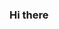 ### Hi there 

<!--
**anniepeak/anniepeak** is a  _special_  repository because its `README.md` (this file) appears on your GitHub profile.

Here are some ideas to get you started:

- 🔭 I’m currently working on ...
- 🌱 I’m currently learning racket bsl
- 👯 I’m looking to collaborate on ...
- 🤔 I’m looking for help with ...
- 💬 Ask me about ...
- 📫 How to reach me: peak.a@northeastern.edu
- 😄 Pronouns: she/her
- ⚡ Fun fact: ...
-->
